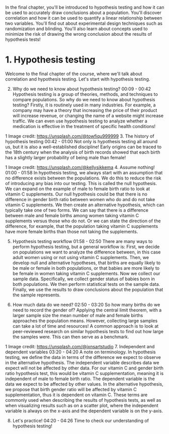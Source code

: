 In the final chapter, you'll be introduced to hypothesis testing and how it can be used to accurately draw conclusions about a population. You'll discover correlation and how it can be used to quantify a linear relationship between two variables. You'll find out about experimental design techniques such as randomization and blinding. You'll also learn about concepts used to minimize the risk of drawing the wrong conclusion about the results of hypothesis tests!

# 1. Hypothesis testing

Welcome to the final chapter of the course, where we'll talk about correlation and hypothesis testing. Let's start with hypothesis testing.

2. Why do we need to know about hypothesis testing?
00:09 - 00:42
Hypothesis testing is a group of theories, methods, and techniques to compare populations. So why do we need to know about hypothesis testing? Firstly, it is routinely used in many industries. For example, a company may have a theory that increasing the price of their product will increase revenue, or changing the name of a website might increase traffic. We can even use hypothesis testing to analyze whether a medication is effective in the treatment of specific health conditions!

1 Image credit: https://unsplash.com/@towfiqu999999
3. The history of hypothesis testing
00:42 - 01:00
Not only is hypothesis testing all around us, but it is also a well-established discipline! Early origins can be traced to the 18th century when the analysis of birth records showed that each birth has a slightly larger probability of being male than female!

1 Image credit: https://unsplash.com/@kellysikkema
4. Assume nothing!
01:00 - 01:58
In hypothesis testing, we always start with an assumption that no difference exists between the populations. We do this to reduce the risk of introducing any bias into our testing. This is called the null hypothesis. We can expand on the example of male to female birth ratio to look at vitamin C supplements. Our null hypothesis could be that there is no difference in gender birth ratio between women who do and do not take vitamin C supplements. We then create an alternative hypothesis, which can typically take one of two forms. We can say that there is a difference between male and female births among women taking vitamin C supplements versus those who do not. Or we can state the direction of the difference, for example, that the population taking vitamin C supplements have more female births than those not taking the supplements.

5. Hypothesis testing workflow
01:58 - 02:50
There are many ways to perform hypothesis testing, but a general workflow is: First, we decide on populations we want to analyze the difference between, in this case adult women using or not using vitamin C supplements. Then, we develop null and alternative hypotheses, that births are equally likely to be male or female in both populations, or that babies are more likely to be female in women taking vitamin C supplements. Now we collect our sample data. Specifically, we collect gender status of babies born in both populations. We then perform statistical tests on the sample data. Finally, we use the results to draw conclusions about the population that the sample represents.

6. How much data do we need?
02:50 - 03:20
So how many births do we need to record the gender of? Applying the central limit theorem, with a larger sample size the mean number of male and female births approaches the population means. However, collecting large samples can take a lot of time and resources! A common approach is to look at peer-reviewed research on similar hypothesis tests to find out how large the samples were. This can then serve as a benchmark.

1 Image credit: https://unsplash.com/@jxnsartstudio
7. Independent and dependent variables
03:20 - 04:20
A note on terminology. In hypothesis testing, we define the data in terms of the difference we expect to observe in the alternative hypothesis. The independent variable describes data we expect will not be affected by other data. For our vitamin C and gender birth ratio hypothesis test, this would be vitamin C supplementation, meaning it is independent of male to female birth ratio. The dependent variable is the data we expect to be affected by other values. In the alternative hypothesis, we propose that birth gender ratio will be affected by vitamin C supplementation, thus it is dependent on vitamin C. These terms are commonly used when describing the results of hypothesis tests, as well as when visualizing results such as on a scatter plot, where the independent variable is always on the x-axis and the dependent variable is on the y-axis.

8. Let's practice!
04:20 - 04:26
Time to check our understanding of hypothesis testing!
